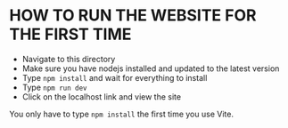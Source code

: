 # HOW TO RUN THE WEBSITE FOR THE FIRST TIME
- Navigate to this directory
- Make sure you have nodejs installed and updated to the latest version
- Type `npm install` and wait for everything to install
- Type `npm run dev`
- Click on the localhost link and view the site

You only have to type `npm install` the first time you use Vite.
